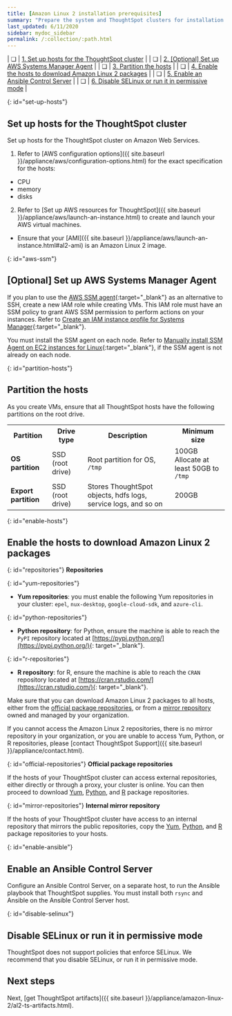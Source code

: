 ```yaml
---
title: [Amazon Linux 2 installation prerequisites]
summary: "Prepare the system and ThoughtSpot clusters for installation."
last_updated: 6/11/2020
sidebar: mydoc_sidebar
permalink: /:collection/:path.html
---
```

| &#10063; | [1. Set up hosts for the ThoughtSpot cluster](#set-up-hosts) |
| &#10063; | [2. [Optional] Set up AWS Systems Manager Agent](#aws-ssm) |
| &#10063; | [3. Partition the hosts](#partition-hosts) |
| &#10063; | [4. Enable the hosts to download Amazon Linux 2 packages](#enable-hosts) |
| &#10063; | [5. Enable an Ansible Control Server](#enable-ansible) |
| &#10063; | [6. Disable SELinux or run it in permissive mode](#disable-selinux) |

{: id="set-up-hosts"}
## Set up hosts for the ThoughtSpot cluster

Set up hosts for the ThoughtSpot cluster on Amazon Web Services.

1. Refer to [AWS configuration options]({{ site.baseurl }}/appliance/aws/configuration-options.html) for the exact specification for the hosts:
* CPU
* memory
* disks
2. Refer to [Set up AWS resources for ThoughtSpot]({{ site.baseurl }}/appliance/aws/launch-an-instance.html) to create and launch your AWS virtual machines.
* Ensure that your [AMI]({{ site.baseurl }}/appliance/aws/launch-an-instance.html#al2-ami) is an Amazon Linux 2 image.

{: id="aws-ssm"}
## [Optional] Set up AWS Systems Manager Agent

If you plan to use the [AWS SSM agent](https://docs.aws.amazon.com/systems-manager/latest/userguide/ssm-agent.html){:target="_blank"} as an alternative to SSH, create a new IAM role while creating VMs. This IAM role must have an SSM policy to grant AWS SSM permission to perform actions on your instances. Refer to [Create an IAM instance profile for Systems Manager](https://docs.aws.amazon.com/systems-manager/latest/userguide/setup-instance-profile.html){:target="_blank"}.

You must install the SSM agent on each node. Refer to [Manually install SSM Agent on EC2 instances for Linux](https://docs.aws.amazon.com/systems-manager/latest/userguide/sysman-manual-agent-install.html){:target="_blank"}, if the SSM agent is not already on each node.

{: id="partition-hosts"}
## Partition the hosts

As you create VMs, ensure that all ThoughtSpot hosts have the following partitions on the root drive.

<table>
<tbody>
<tr>
<th>Partition</th>
<th>Drive type</th>
<th>Description</th>
<th>Minimum size</th>
</tr>
<tr>
<td><strong>OS partition</strong></td>
<td>SSD (root drive)</td>
<td>Root partition for OS, <code>/tmp</code></td>
<td>100GB<br />Allocate at least 50GB to <code>/tmp</code></td>
</tr>
<tr>
<td><strong>Export partition</strong></td>
<td>SSD (root drive)&nbsp;</td>
<td>Stores ThoughtSpot objects, hdfs logs, service logs, and so on</td>
<td>200GB</td>
</tr>
</tbody>
</table>

{: id="enable-hosts"}
## Enable the hosts to download Amazon Linux 2 packages

{: id="repositories"}
**Repositories**

{: id="yum-repositories"}
- **Yum repositories**: you must enable the following Yum repositories in your cluster: `epel`, `nux-desktop`, `google-cloud-sdk`, and `azure-cli`.

{: id="python-repositories"}
- **Python repository**: for Python, ensure the machine is able to reach the `PyPI` repository located at [https://pypi.python.org/](https://pypi.python.org/){: target="_blank"}.

{: id="r-repositories"}
- **R repository**: for R, ensure the machine is able to reach the `CRAN` repository located at [https://cran.rstudio.com/](https://cran.rstudio.com/){: target="_blank"}.

Make sure that you can download Amazon Linux 2 packages to all hosts, either from the [official package repositories](#official-repositories), or from a [mirror repository](#mirror-repositories) owned and managed by your organization.

If you cannot access the Amazon Linux 2 repositories, there is no mirror repository in your organization, or you are unable to access Yum, Python, or R repositories, please [contact ThoughtSpot Support]({{ site.baseurl }}/appliance/contact.html).

{: id="official-repositories"}
__Official package repositories__

If the hosts of your ThoughtSpot cluster can access external repositories, either directly or through a proxy, your cluster is online. You can then proceed to download [Yum](#yum-repositories), [Python](#python-repositories), and [R](#r-repositories) package repositories.

{: id="mirror-repositories"}
**Internal mirror repository**

If the hosts of your ThoughtSpot cluster have access to an internal repository that mirrors the public repositories, copy the [Yum](#yum-repositories), [Python](#python-repositories), and [R](#r-repositories) package repositories to your hosts.

{: id="enable-ansible"}
## Enable an Ansible Control Server

Configure an Ansible Control Server, on a separate host, to run the Ansible playbook that ThoughtSpot supplies. You must install both `rsync` and Ansible on the Ansible Control Server host.

{: id="disable-selinux"}
## Disable SELinux or run it in permissive mode
ThoughtSpot does not support policies that enforce SELinux. We recommend that you disable SELinux, or run it in permissive mode.

## Next steps
Next, [get ThoughtSpot artifacts]({{ site.baseurl }}/appliance/amazon-linux-2/al2-ts-artifacts.html).
